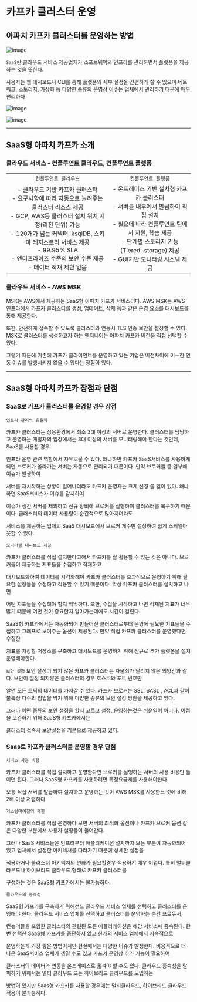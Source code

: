 # 카프카 클러스터 운영

## 아파치 카프카 클러스터를 운영하는 방법

![image](https://user-images.githubusercontent.com/40031858/170489966-e0eb8929-aa27-4393-9e9c-9a55264a535d.png)

`SaaS`란 클라우드 서비스 제공업체가 소프트웨어와 인프라를 관리하면서 플랫폼을 제공하는 것을 뜻한다.

사용자는 웹 대시보드나 CLI를 통해 플랫폼의 세부 설정을 간편하게 할 수 있으며 네트워크, 스토리지, 가상화 등 다양한 종류의 운영상 이슈는 업체에서 관리하기 때문에 매우 편리하다

![image](https://user-images.githubusercontent.com/40031858/170490268-a63674e4-5512-4804-9659-b2d4c74ed63e.png)

![image](https://user-images.githubusercontent.com/40031858/170490326-4bbff423-db53-4786-be55-d0edd29fc1bc.png)

---

## SaaS형 아파치 카프카 소개

### 클라우드 서비스 - 컨플루언트 클라우드, 컨플루언트 플랫폼
|||
|:--:|:--:|
|`컨플루언트 클라우드`|`컨플루언트 플랫폼`|
|- 클라우드 기반 카프카 클러스터 <br/> - 요구사항에 따라 자동으로 늘려주는 클러스터 리소스 제공 <br/> - GCP, AWS등 클러스터 설치 위치 지정(리전 단위) 가능 <br/> - 120개가 넘는 커넥터, ksqlDB, 스키마 레지스트리 서비스 제공 <br/> - 99.95% SLA <br/> - 엔터프라이즈 수준의 보안 수준 제공 <br/> - 데이터 적재 제한 없음|- 온프레미스 기반 설치형 카프카 클러스터 <br/> - 서버를 내부에서 발급하여 직접 설치 <br/> - 필요에 따라 컨플루언트 팀에서 지원, 학습 제공 <br/> - 단계별 스토리지 기능(Tiered-storage) 제공 <br/> - GUI기반 모니터링 시스템 제공|

### 클라우드 서비스 - AWS MSK
MSK는 AWS에서 제공하는 SaaS형 아파치 카프카 서비스이다. AWS MSK는 AWS 인프라에서 카프카 클러스터를 생성, 업데이트, 삭제 등과 같은 운영 요소를 대시보드를 통해 제공한다.

또한, 안전하게 접속할 수 있도록 클러스터와 연동시 TLS 인증 보안을 설정할 수 있다. MSK로 클러스터를 생성하고자 하는 엔지니어는 아파치 카프카 버전을 직접 선택할 수 있다.

그렇기 때문에 기존에 카프카 클라이언트를 운영하고 있는 기업은 버전차이에 이ㅡ한 연동 이슈를 발생시키지 않을 수 있다는 장점이 있다.


----

## SaaS형 아파치 카프카 장점과 단점

### SaaS로 카프카 클러스터를 운영할 경우 장점
`인프라 관리의 효율화`

카프카 클러스터는 상용환경에서 최소 3대 이상의 서버로 운영한다. 클러스터를 담당하고 운영하는 개발자의 입장에서는 3대 이상의 서버를 모니터링해야 한다는 것인데, SaaS를 사용할 경우

인프라 운영 관련 역할에서 자유로울 수 있다. 왜냐하면 카프카 SaaS서비스를 사용하게 되면 브로커가 올라가는 서버는 자동으로 관리되기 때문이다. 만약 브로커들 중 일부에 이슈가 발생하여

서버를 재시작하는 상황이 일어나더라도 카프카 운영자는 크게 신경 쓸 일이 없다. 왜냐하면 SaaS서비스가 이슈를 감지하여

이슈가 생긴 서버를 제외하고 신규 장비에 브로커를 실행하여 클러스터를 복구하기 때문이다. 클러스터의 데이터 사용량이 순간적으로 많아지더라도

서비스를 제공하는 업체의 SaaS 대시보드에서 브로커 개수만 설정하여 쉽게 스케일아웃할 수 있다.

`모니터링 대시보드 제공`

카프카 클러스터를 직접 설치한다고해서 카프카를 잘 활용할 수 있는 것은 아니다. 브로커들이 제공하는 지표들을 수집하고 적재하고

대시보드화하여 데이터를 시각화해야 카프카 클러스터를 효과적으로 운영하기 위해 필요한 설정들을 수정하고 적용할 수 있기 때문이다. 막상 카프카 클러스터를 설치하고 나면

어떤 지표들을 수집해야 할지 막막하다. 또한, 수집을 시작하고 나면 적재된 지표가 너무 많기 떄문에 어떤 것이 중요한지 알아가는데에도 시간이 걸린다.

SaaS형 카프카에서는 자동화되어 만들어진 클러스터로부터 운영에 필요한 지표들을 수집하고 그래프로 보여주는 옵션이 제공된다. 만약 직접 카프카 클러스터를 운영했다면 수집한

지표를 저장할 저장소를 구축하고 대시보드를 운영하기 위해 신규로 추가 플랫폼을 설치 운영해야한다.

`보안 설정`
보안 설정이 되지 않은 카프카 클러스터는 자물쇠가 달리지 않은 외양간과 같다. 보안이 설정 되지않은 클러스터의 경우 호스트와 포트 번호만

알면 모든 토픽의 데이터를 가져갈 수 있다. 카프카 브로커는 SSL, SASL , ACL과 같이 불특정 다수의 침입을 막기 위해 다양한 종류의 보안 설정 방안을 제공하고 있다.

그러나 어떤 종류의 보안 설정을 할지 고르고 설정, 운영하는것은 쉬운일이 아니다. 이점을 보완하기 위해 SaaS형 카프카에서는

클러스터 접속시 보안설정을 기본으로 제공하고 있다.

### Saas로 카프카 클러스터를 운영할 경우 단점
`서비스 사용 비용`

카프카 클러스터를 직접 설치하고 운영한다면 브로커를 실행하는 서버의 사용 비용만 들이면 된다. 그러나 SaaS형 카프카를 사용하려면 특정요금제를 사용해야한다.

보통 직접 서버를 발급하여 설치하고 운영하는 것이 AWS MSK를 사용한느 것에 비해 2배 이상 저렴하다.

`커스텀마이징의 제한`

카프카 클러스터를 직접 운영하다 보면 서버의 최적화 옵션이나 카프카 브로커 옵션 같은 다양한 부분에서 사용자 설정들이 들어간다.

그러나 SaaS 서비스들은 인프라부터 애플리케이션 설치까지 모든 부분이 자동화되어 있고 업체에서 설정한 아키텍쳐를 따라가기 때문에 상세한 설정을

적용하거나 클러스터 아키텍쳐의 변화가 필요할경우 적용하기 매우 어렵다. 특히 멀티클라우드나 하이브리드 클라우드 형태로 카프카 클러스터를

구성하는 것은 SaaS형 카프카에서는 불가능하다.

`클라우드의 종속성`

SaaS형 카프카를 구축하기 위해선느 클라우드 서비스 업체를 선택하고 클러스터를 운영해야 한다. 클라우드 서비스 업체를 선택하고 클러스터를 운영하는 순간 프로듀서,

컨슈머들을 포함한 클러스터와 관련된 모든 애플리케이션은 해당 서비스에 종속된다. 한번 선택한 SaaS형 카프카를 중단하지 않고 한개의 서비스 업체에서 지속적으로

운영하는게 가장 좋은 방법이지만 현실에서는 다양한 이슈가 발생한다. 비용적으로 더 나은 SaaS서비스 업체가 생길 수도 있고 카프카 운영상 추가 기능이 필요하여

클러스터의 데이터와 연동을 온프레미스로 옮겨야 할 수도 있다. 클라우드 종속성을 탈피하기 위해서는 멀티 클라우드 또는 하이브리드 클라우드를 도입하는

방법이 있지만 Saas형 카프카를 사용할 경우에는 멀티클라우드, 하이브리드 클라우드 적용이 불가능하다.